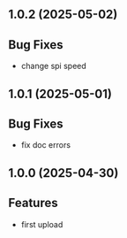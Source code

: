 ## 1.0.2 (2025-05-02)

## Bug Fixes

- change spi speed

## 1.0.1 (2025-05-01)

## Bug Fixes

- fix doc errors

## 1.0.0 (2025-04-30)

## Features

- first upload